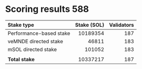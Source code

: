 # Scoring results 588

| Stake type              | Stake (SOL)    | Validators     |
|:------------------------|---------------:|---------------:|
| Performance-based stake | 10189354       | 187            |
| veMNDE directed stake   | 46811          | 183            |
| mSOL directed stake     | 101052         | 183            |
|                         |                |                |
| **Total stake**         | 10337217       | 187            |